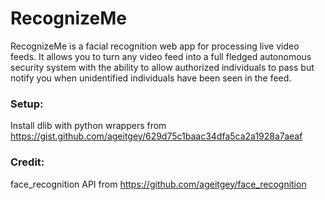 # RecognizeMe
RecognizeMe is a facial recognition web app for processing live video feeds. It allows you to turn any video feed into a full fledged autonomous security system with the ability to allow authorized individuals to pass but notify you when unidentified individuals have been seen in the feed.

### Setup:
Install dlib with python wrappers from https://gist.github.com/ageitgey/629d75c1baac34dfa5ca2a1928a7aeaf


### Credit:
face_recognition API from https://github.com/ageitgey/face_recognition
